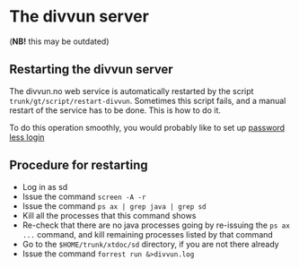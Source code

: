 The divvun server
=================

(**NB!** this may be outdated)

## Restarting the divvun server

The divvun.no web service is automatically restarted by the script
`trunk/gt/script/restart-divvun`. Sometimes this script fails, and a
manual restart of the service has to be done. This is how to do it.

To do this operation smoothly, you would probably like to set up
[password less login](auto-pass.html)


## Procedure for restarting

-   Log in as sd
-   Issue the command `screen -A -r`
-   Issue the command `ps ax | grep java | grep sd`
-   Kill all the processes that this command shows
-   Re-check that there are no java processes going by re-issuing the
    `ps ax ...` command, and kill remaining processes listed by that
    command
-   Go to the `$HOME/trunk/xtdoc/sd` directory, if you are not there
    already
-   Issue the command `forrest run &>divvun.log`

